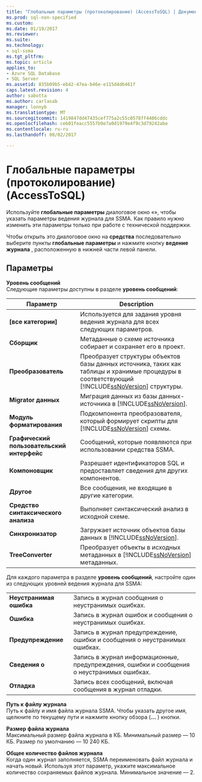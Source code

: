 ```yaml
---
title: "Глобальные параметры (протоколирование) (AccessToSQL) | Документы Microsoft"
ms.prod: sql-non-specified
ms.custom: 
ms.date: 01/19/2017
ms.reviewer: 
ms.suite: 
ms.technology:
- sql-ssma
ms.tgt_pltfrm: 
ms.topic: article
applies_to:
- Azure SQL Database
- SQL Server
ms.assetid: 835b09b5-eb42-47ea-b46e-e115d4d6461f
caps.latest.revision: 4
author: sabotta
ms.author: carlasab
manager: lonnyb
ms.translationtype: MT
ms.sourcegitcommit: 1419847dd47435cef775a2c55c0578ff4406cddc
ms.openlocfilehash: ceb01feacc5557b9e7a0d1979e4f9c3d79242abe
ms.contentlocale: ru-ru
ms.lasthandoff: 08/02/2017

---
```

# <a name="global-settings-logging-accesstosql"></a>Глобальные параметры (протоколирование) (AccessToSQL)
Используйте **глобальные параметры** диалоговое окно «», чтобы указать параметры ведения журнала для SSMA. Как правило нужно изменить эти параметры только при работе с технической поддержки.  
  
Чтобы открыть это диалоговое окно на **средства** последовательно выберите пункты **глобальные параметры** и нажмите кнопку **ведение журнала** , расположенную в нижней части левой панели.  
  
## <a name="options"></a>Параметры  
**Уровень сообщений**  
Следующие параметры доступны в разделе **уровень сообщений**:  
  
|Параметр|Description|  
|----------|---------------|  
|**[все категории]**|Используется для задания уровня ведения журнала для всех следующих параметров.|  
|**Сборщик**|Метаданные о схеме источника собирает и сохраняет его в проект.|  
|**Преобразователь**|Преобразует структуры объектов базы данных источника, таких как таблицы и хранимые процедуры в соответствующий [!INCLUDE[ssNoVersion](../../includes/ssnoversion_md.md)] структуры.|  
|**Migrator данных**|Миграция данных из базы данных-источника в [!INCLUDE[ssNoVersion](../../includes/ssnoversion_md.md)].|  
|**Модуль форматирования**|Подкомпонента преобразователя, который формирует скрипты для [!INCLUDE[ssNoVersion](../../includes/ssnoversion_md.md)] схемы.|  
|**Графический пользовательский интерфейс**|Сообщений, которые появляются при использовании средства SSMA.|  
|**Компоновщик**|Разрешает идентификаторов SQL и предоставляет сведения для других компонентов.|  
|**Другое**|Все сообщения, не входящие в другие категории.|  
|**Средство синтаксического анализа**|Выполняет синтаксический анализ в исходной схеме.|  
|**Синхронизатор**|Загружает источник объектов базы данных в [!INCLUDE[ssNoVersion](../../includes/ssnoversion_md.md)].|  
|**TreeConverter**|Преобразует объекты в исходных метаданных в [!INCLUDE[ssNoVersion](../../includes/ssnoversion_md.md)] метаданных.|  
  
Для каждого параметра в разделе **уровень сообщений**, настройте один из следующих уровней ведения журнала для SSMA:  
  
|||  
|-|-|  
|**Неустранимая ошибка**|Запись в журнал сообщения о неустранимых ошибках.|  
|**Ошибка**|Запись в журнал ошибок и сообщения о неустранимых ошибках.|  
|**Предупреждение**|Запись в журнал предупреждение, ошибки и сообщения о неустранимых ошибках.|  
|**Сведения о**|Запись в журнал информационные, предупреждения, ошибки и сообщения о неустранимых ошибках.|  
|**Отладка**|Запись всех сообщений, включая сообщения в журнал отладки.|  
  
**Путь к файлу журнала**  
Путь к файлу и имя файла журнала SSMA. Чтобы указать другое имя, щелкните по текущему пути и нажмите кнопку обзора (**...** ) кнопки.  
  
**Размер файла журнала**  
Максимальный размер файла журнала в КБ. Минимальный размер — 10 КБ. Размер по умолчанию — 10 240 КБ.  
  
**Общее количество файлов журнала**  
Когда один журнал заполняется, SSMA переименовать файл журнала и начать новый. Используя этот параметр, укажите максимальное количество сохраняемых файлов журнала. Минимальное значение — 2.  
  

